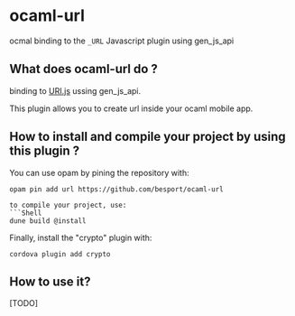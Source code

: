 # ocaml-url
ocmal binding to the `_URL` Javascript plugin using gen_js_api

## What does ocaml-url do ?

binding to [URI.js](https://github.com/medialize/URI.js) ussing
gen_js_api.

This plugin allows you to create url inside your ocaml mobile app.

## How to install and compile your project by using this plugin ?

You can use opam by pining the repository with:
```Shell
opam pin add url https://github.com/besport/ocaml-url

to compile your project, use:
```Shell
dune build @install
```

Finally, install the "crypto" plugin with:
```Shell
cordova plugin add crypto
```

## How to use it?
[TODO]
